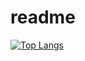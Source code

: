 # readme


[![Top Langs](https://readme-stats-junggernauts-projects.vercel.app/api/top-langs/?username=junggernaut&hide=javascript&langs_count=7)](https://github.com/junggernaut/readme-stats)
